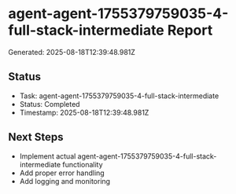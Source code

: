 # agent-agent-1755379759035-4-full-stack-intermediate Report

Generated: 2025-08-18T12:39:48.981Z

## Status
- Task: agent-agent-1755379759035-4-full-stack-intermediate
- Status: Completed
- Timestamp: 2025-08-18T12:39:48.981Z

## Next Steps
- Implement actual agent-agent-1755379759035-4-full-stack-intermediate functionality
- Add proper error handling
- Add logging and monitoring
